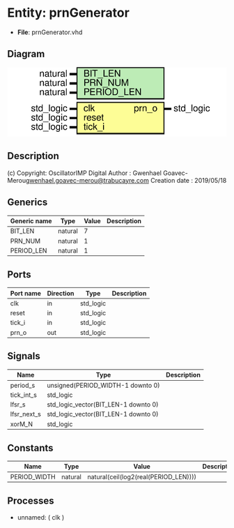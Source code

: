 # Entity: prnGenerator

- **File**: prnGenerator.vhd
## Diagram

![Diagram](prnGenerator.svg "Diagram")
## Description

(c) Copyright: OscillatorIMP Digital
Author : Gwenhael Goavec-Merou<gwenhael.goavec-merou@trabucayre.com>
Creation date : 2019/05/18
## Generics

| Generic name | Type    | Value | Description |
| ------------ | ------- | ----- | ----------- |
| BIT_LEN      | natural | 7     |             |
| PRN_NUM      | natural | 1     |             |
| PERIOD_LEN   | natural | 1     |             |
## Ports

| Port name | Direction | Type      | Description |
| --------- | --------- | --------- | ----------- |
| clk       | in        | std_logic |             |
| reset     | in        | std_logic |             |
| tick_i    | in        | std_logic |             |
| prn_o     | out       | std_logic |             |
## Signals

| Name         | Type                                 | Description |
| ------------ | ------------------------------------ | ----------- |
| period_s     | unsigned(PERIOD_WIDTH-1 downto 0)    |             |
| tick_int_s   | std_logic                            |             |
| lfsr_s       | std_logic_vector(BIT_LEN-1 downto 0) |             |
|  lfsr_next_s | std_logic_vector(BIT_LEN-1 downto 0) |             |
| xorM_N       | std_logic                            |             |
## Constants

| Name         | Type    | Value                                  | Description |
| ------------ | ------- | -------------------------------------- | ----------- |
| PERIOD_WIDTH | natural |  natural(ceil(log2(real(PERIOD_LEN)))) |             |
## Processes
- unnamed: ( clk )
